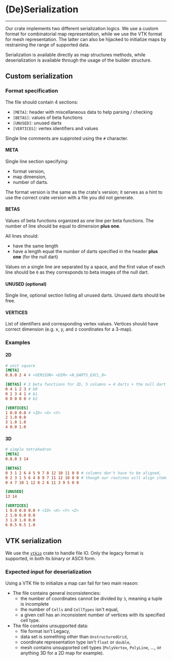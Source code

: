 # (De)Serialization

---

Our crate implements two different serialization logics. We use a custom format for combinatorial
map representation, while we use the VTK format for mesh representation. The latter can also be
hijacked to initialize maps by restraining the range of supported data.

Serialization is available directly as map structures methods, while deserialization is available
through the usage of the builder structure.

## Custom serialization

### Format specification

The file should contain 4 sections:
- `[META]`: header with miscellaneous data to help parsing / checking
- `[BETAS]`: values of beta functions
- `[UNUSED]`: unused darts
- `[VERTICES]`: vertex identifiers and values

Single line comments are supproted using the `#` character.

#### META

Single line section specifying:
- format version,
- map dimension,
- number of darts.

The format version is the same as the crate's version; it serves as a hint to use the correct
crate version with a file you did not generate.


#### BETAS

Values of beta functions organized as one line per beta functions. The number of line should be
equal to dimension **plus one**.

All lines should:
- have the same length
- have a length equal the number of darts specified in the header **plus one** (for the null dart)

Values on a single line are separated by a space, and the first value of each line should be `0`
as they corresponds to beta images of the null dart.


#### UNUSED (optional)

Single line, optional section listing all unused darts. Unused darts should be free.


#### VERTICES

List of identifiers and corresponding vertex values. Vertices should have correct dimension (e.g.
x, y, and z coordinates for a 3-map).


### Examples

#### 2D

```toml
# unit square
[META] 
0.8.0 2 4 # <VERSION> <DIM> <N_DARTS_EXCL_0>

[BETAS] # 3 beta functions for 2D, 5 columns = 4 darts + the null dart
0 4 1 2 3 # b0 
0 1 3 4 1 # b1
0 0 0 0 0 # b2

[VERTICES]
1 0.0 0.0 # <ID> <X> <Y>
2 1.0 0.0
3 1.0 1.0
4 0.0 1.0
```


#### 3D

```toml
# simple tetrahedron
[META]
0.8.0 3 14

[BETAS] 
0 3 1 2 6 4 5 9 7 8 12 10 11 0 0 # columns don't have to be aligned,
0 2 3 1 5 6 4 8 9 7 11 12 10 0 0 # though our routines will align items
0 4 7 10 1 12 8 2 6 11 3 9 5 0 0

[UNUSED]
13 14

[VERTICES]
1 0.0 0.0 0.0 # <ID> <X> <Y> <Z>
2 1.0 0.0 0.0
3 1.0 1.0 0.0
6 0.5 0.5 1.0
```


## VTK serialization

We use the [`vtkio`](https://github.com/elrnv/vtkio) crate to handle file IO. Only the legacy
format is supported, in both its binary or ASCII form.


### Expected input for deserialization

Using a VTK file to initialize a map can fail for two main reason:

- The file contains general inconsistencies:
  - the number of coordinates cannot be divided by `3`, meaning a tuple is incomplete
  - the number of `Cells` and `CellTypes` isn't equal,
  - a given cell has an inconsistent number of vertices with its specified cell type.
- The file contains unsupported data:
  - file format isn't Legacy,
  - data set is something other than `UnstructuredGrid`,
  - coordinate representation type isn't `float` or `double`,
  - mesh contains unsupported cell types (`PolyVertex`, `PolyLine`, ...,  or anything 3D for
    a 2D map for example).
